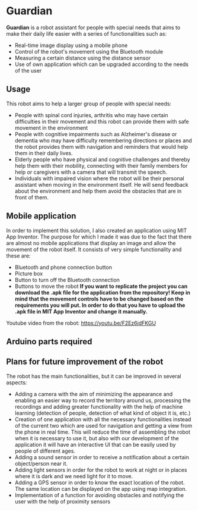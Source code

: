 # Guardian
**Guardian** is a robot assistant for people with special needs that aims to make their daily life easier with a series of functionalities such as:
- Real-time image display using a mobile phone
- Control of the robot's movement using the Bluetooth module
- Measuring a certain distance using the distance sensor
- Use of own application which can be upgraded according to the needs of the user

## Usage
This robot aims to help a larger group of people with special needs:
- People with spinal cord injuries, arthritis who may have certain difficulties in their movement and this robot can provide them with safe movement in the environment
- People with cognitive impairments such as Alzheimer's disease or dementia who may have difficulty remembering directions or places and the robot provides them with navigation and reminders that would help them in their daily lives.
- Elderly people who have physical and cognitive challenges and thereby help them with their mobility, connecting with their family members for help or caregivers with a camera that will transmit the speech.
- Individuals with impaired vision where the robot will be their personal assistant when moving in the environment itself. He will send feedback about the environment and help them avoid the obstacles that are in front of them.

## Mobile application
In order to implement this solution, I also created an application using MIT App Inventor. The purpose for which I made it was due to the fact that there are almost no mobile applications that display an image and allow the movement of the robot itself. It consists of very simple functionality and these are:
- Bluetooth and phone connection button
- Picture box
- Button to turn off the Bluetooth connection
- Buttons to move the robot
**If you want to replicate the project you can download the .apk file for the application from the repository! Keep in mind that the movement controls have to be changed based on the requirements you will put. In order to do that you have to upload the .apk file in MIT App Inventor and change it manually.**

 Youtube video from the robot: https://youtu.be/F2Ez6jdFKGU

## Arduino parts required
 
## Plans for future improvement of the robot
The robot has the main functionalities, but it can be improved in several aspects:
- Adding a camera with the aim of minimizing the appearance and enabling an easier way to record the territory around us, processing the recordings and adding greater functionality with the help of machine learning (detection of people, detection of what kind of object it is, etc.)
- Creation of one application with all the necessary functionalities instead of the current two which are used for navigation and getting a view from the phone in real time. This will reduce the time of assembling the robot when it is necessary to use it, but also with our development of the application it will have an interactive UI that can be easily used by people of different ages.
- Adding a sound sensor in order to receive a notification about a certain object/person near it.
- Adding light sensors in order for the robot to work at night or in places where it is dark and we need light for it to move.
- Adding a GPS sensor in order to know the exact location of the robot. The same location can be displayed on the app using map integration.
- Implementation of a function for avoiding obstacles and notifying the user with the help of proximity sensors


